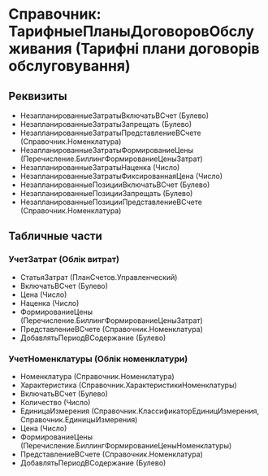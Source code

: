﻿# Справочник: ТарифныеПланыДоговоровОбслуживания (Тарифні плани договорів обслуговування)

## Реквизиты

- НезапланированныеЗатратыВключатьВСчет (Булево)
- НезапланированныеЗатратыЗапрещать (Булево)
- НезапланированныеЗатратыПредставлениеВСчете (Справочник.Номенклатура)
- НезапланированныеЗатратыФормированиеЦены (Перечисление.БиллингФормированиеЦеныЗатрат)
- НезапланированныеЗатратыНаценка (Число)
- НезапланированныеЗатратыФиксированнаяЦена (Число)
- НезапланированныеПозицииВключатьВСчет (Булево)
- НезапланированныеПозицииЗапрещать (Булево)
- НезапланированныеПозицииПредставлениеВСчете (Справочник.Номенклатура)

## Табличные части

### УчетЗатрат (Облік витрат)

- СтатьяЗатрат (ПланСчетов.Управленческий)
- ВключатьВСчет (Булево)
- Цена (Число)
- Наценка (Число)
- ФормированиеЦены (Перечисление.БиллингФормированиеЦеныЗатрат)
- ПредставлениеВСчете (Справочник.Номенклатура)
- ДобавлятьПериодВСодержание (Булево)

### УчетНоменклатуры (Облік номенклатури)

- Номенклатура (Справочник.Номенклатура)
- Характеристика (Справочник.ХарактеристикиНоменклатуры)
- ВключатьВСчет (Булево)
- Количество (Число)
- ЕдиницаИзмерения (Справочник.КлассификаторЕдиницИзмерения, Справочник.ЕдиницыИзмерения)
- Цена (Число)
- ФормированиеЦены (Перечисление.БиллингФормированиеЦеныНоменклатуры)
- ПредставлениеВСчете (Справочник.Номенклатура)
- ДобавлятьПериодВСодержание (Булево)

